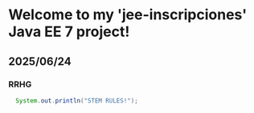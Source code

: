 # Welcome to my 'jee-inscripciones' Java EE 7 project!
## 2025/06/24
### RRHG

```java
  System.out.println("STEM RULES!");
```
